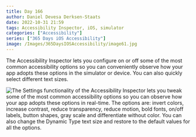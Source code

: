```yaml
---
title: Day 166
author: Daniel Devesa Derksen-Staats
date: 2022-10-31 21:59
tags: Accessibility Inspector, iOS, simulator
categories: ["Accessibility"]
series: ["365 Days iOS Accessibility"]
image: /Images/365DaysIOSAccessibility/image61.jpg
---
```


The Accessibility Inspector lets you configure on or off some of the most common accessibility options so you can conveniently observe how your app adopts these options in the simulator or device. You can also quickly select different text sizes.

![The Settings functionality of the Accessibility Inspector lets you tweak some of the most common accessibility options so you can observe how your app adopts these options in real-time. The options are: invert colors, increase contrast, reduce transparency, reduce motion, bold fonts, on/off labels, button shapes, gray scale and differentiate without color. You can also change the Dynamic Type text size and restore to the default values for all the options.](/Images/365DaysIOSAccessibility/image61.jpg)

